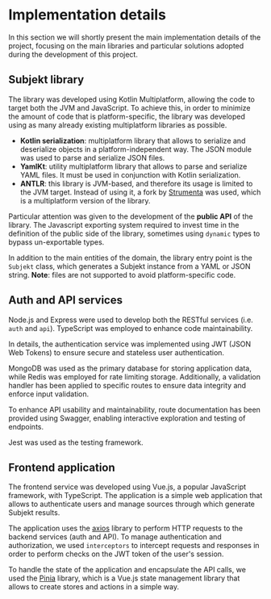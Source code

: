 # Implementation details

In this section we will shortly present the main implementation details of the project, focusing on the main libraries
and particular solutions adopted during the development of this project.

## Subjekt library

The library was developed using Kotlin Multiplatform, allowing the code to target both the JVM and JavaScript.
To achieve this, in order to minimize the amount of code that is platform-specific, the library was developed using
as many already existing multiplatform libraries as possible.

- **Kotlin serialization**: multiplatform library that allows to serialize and deserialize objects in a
  platform-independent way. The JSON module was used to parse and serialize JSON files.
- **YamlKt**: utility multiplatform library that allows to parse and serialize YAML files. It must be used in
  conjunction with Kotlin serialization.
- **ANTLR**: this library is JVM-based, and therefore its usage is limited to the JVM target. Instead of using it,
  a fork by [Strumenta](https://github.com/Strumenta) was used, which is a multiplatform version of the library.

Particular attention was given to the development of the **public API** of the library. The Javascript exporting
system required to invest time in the definition of the public side of the library, sometimes using `dynamic` types
to bypass un-exportable types.

In addition to the main entities of the domain, the library entry point is the `Subjekt` class, which generates a
Subjekt instance from a YAML or JSON string. **Note**: files are not supported to avoid platform-specific code.

## Auth and API services

Node.js and Express were used to develop both the RESTful services (i.e. `auth` and `api`). TypeScript was employed to
enhance code maintainability.

In details, the authentication service was implemented using JWT (JSON Web Tokens) to ensure secure and stateless
user authentication.

MongoDB was used as the primary database for storing application data, while Redis was employed for rate limiting
storage. Additionally, a validation handler has been applied to specific routes to ensure data integrity and
enforce input validation.

To enhance API usability and maintainability, route documentation has been provided using Swagger, enabling
interactive exploration and testing of endpoints.

Jest was used as the testing framework.

## Frontend application

The frontend service was developed using Vue.js, a popular JavaScript framework, with TypeScript. The application
is a simple web application that allows to authenticate users and manage sources through which generate Subjekt results.

The application uses the [axios](https://axios-http.com/) library to perform HTTP requests to the backend services (auth
and API). To manage authentication and authorization, we used `interceptors` to intercept requests and responses in
order to perform checks on the JWT token of the user's session.

To handle the state of the application and encapsulate the API calls, we used the [Pinia](https://pinia.vuejs.org/) 
library, which is a Vue.js state management library that allows to create stores and actions in a simple way.

